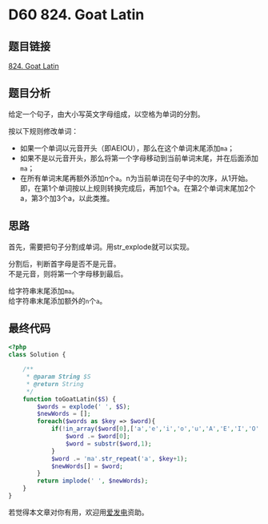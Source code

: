 # D60 824. Goat Latin

## 题目链接

[824. Goat Latin](https://leetcode.com/problems/goat-latin/)

## 题目分析

给定一个句子，由大小写英文字母组成，以空格为单词的分割。

按以下规则修改单词：

* 如果一个单词以元音开头（即AEIOU），那么在这个单词末尾添加`ma`；
* 如果不是以元音开头，那么将第一个字母移动到当前单词末尾，并在后面添加`ma`；
* 在所有单词末尾再额外添加n个`a`。n为当前单词在句子中的次序，从1开始。即，在第1个单词按以上规则转换完成后，再加1个a。在第2个单词末尾加2个a，第3个加3个a，以此类推。

## 思路

首先，需要把句子分割成单词。用str\_explode就可以实现。

分割后，判断首字母是否不是元音。  
不是元音，则将第一个字母移到最后。

给字符串末尾添加`ma`。  
给字符串末尾添加额外的`n`个`a`。

## 最终代码

```php
<?php
class Solution {

    /**
     * @param String $S
     * @return String
     */
    function toGoatLatin($S) {
        $words = explode(' ', $S);
        $newWords = [];
        foreach($words as $key => $word){
            if(!in_array($word[0],['a','e','i','o','u','A','E','I','O','U'])){
                $word .= $word[0];
                $word = substr($word,1);
            }
            $word .= 'ma'.str_repeat('a', $key+1);
            $newWords[] = $word;
        }
        return implode(' ', $newWords);
    }
}
```

若觉得本文章对你有用，欢迎用[爱发电](https://afdian.net/@skys215)资助。



